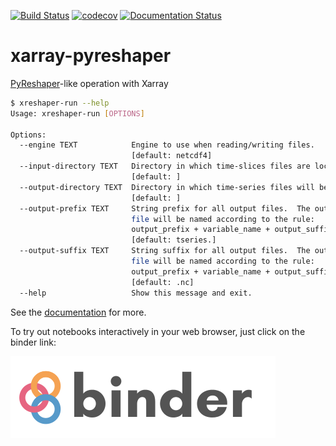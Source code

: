 [![Build Status](https://travis-ci.org/NCAR/xarray-pyreshaper.svg?branch=master)](https://travis-ci.org/NCAR/xarray-pyreshaper)
[![codecov](https://codecov.io/gh/NCAR/xarray-pyreshaper/branch/master/graph/badge.svg)](https://codecov.io/gh/NCAR/xarray-pyreshaper)
[![Documentation Status](https://readthedocs.org/projects/xarray-pyreshaper/badge/?version=latest)](https://xarray-pyreshaper.readthedocs.io/en/latest/?badge=latest)

# xarray-pyreshaper

[PyReshaper](https://github.com/NCAR/PyReshaper)-like operation with Xarray


```bash
$ xreshaper-run --help
Usage: xreshaper-run [OPTIONS]

Options:
  --engine TEXT            Engine to use when reading/writing files.
                           [default: netcdf4]
  --input-directory TEXT   Directory in which time-slices files are located
                           [default: ]
  --output-directory TEXT  Directory in which time-series files will be saved
                           [default: ]
  --output-prefix TEXT     String prefix for all output files.  The output
                           file will be named according to the rule:
                           output_prefix + variable_name + output_suffix
                           [default: tseries.]
  --output-suffix TEXT     String suffix for all output files.  The output
                           file will be named according to the rule:
                           output_prefix + variable_name + output_suffix
                           [default: .nc]
  --help                   Show this message and exit.
```

See the [documentation](https://xarray-pyreshaper.readthedocs.io/en/latest/) for more.

To try out notebooks interactively in your web browser, just click on the binder link:

[![Binder](./images/binder-logo.png)](http://binder.pangeo.io/v2/gh/NCAR/xarray-pyreshaper/master)
